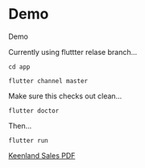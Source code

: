 # Demo
Demo

Currently using fluttter relase branch...

`cd app`

`flutter channel master`

Make sure this checks out clean...

`flutter doctor`

Then...

`flutter run`

[Keenland Sales PDF](http://apps.keeneland.com/sales/nov18/pdfs/book1.pdf)
